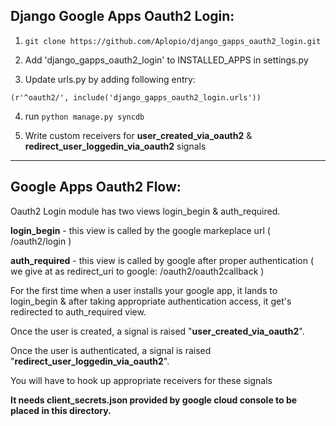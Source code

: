 Django Google Apps Oauth2 Login:
--------------------------------

1. `git clone https://github.com/Aplopio/django_gapps_oauth2_login.git`

2. Add 'django_gapps_oauth2_login' to INSTALLED_APPS in settings.py

3. Update urls.py by adding following entry: 

  `(r'^oauth2/', include('django_gapps_oauth2_login.urls'))`

4. run `python manage.py syncdb`

5. Write custom receivers for <b>user_created_via_oauth2</b> & <b>redirect_user_loggedin_via_oauth2</b> signals

-----------------------------------------------------
Google Apps Oauth2 Flow:
------------------------
 
Oauth2 Login module has two views login_begin & auth_required.

<b>login_begin</b> - this view is called by the google markeplace url ( /oauth2/login )

<b>auth_required</b> - this view is called by google after proper authentication ( we give at as redirect_uri to google: /oauth2/oauth2callback )

For the first time when a user installs your google app, it lands to login_begin & after taking appropriate authentication access, it get's redirected to auth_required view.

Once the user is created, a signal is raised "<b>user_created_via_oauth2</b>".

Once the user is authenticated, a signal is raised "<b>redirect_user_loggedin_via_oauth2</b>".

You will have to hook up appropriate receivers for these signals

<b>It needs client_secrets.json provided by google cloud console to be placed in this directory.</b>





